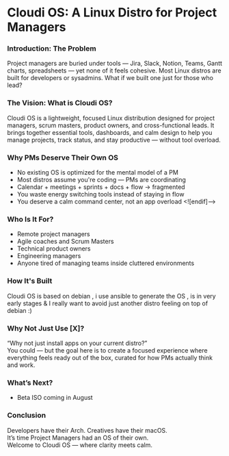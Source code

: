 # Cloudi OS: A Linux Distro for Project Managers

### Introduction: The Problem

Project managers are buried under tools — Jira, Slack, Notion, Teams, Gantt charts, spreadsheets — yet none of it feels cohesive. Most Linux distros are built for developers or sysadmins. What if we built one just for those who lead?

### The Vision: What is Cloudi OS?

Cloudi OS is a lightweight, focused Linux distribution designed for project managers, scrum masters, product owners, and cross-functional leads. It brings together essential tools, dashboards, and calm design to help you manage projects, track status, and stay productive — without tool overload.

### Why PMs Deserve Their Own OS

- No existing OS is optimized for the mental model of a PM  
- Most distros assume you're coding — PMs are coordinating  
- Calendar + meetings + sprints + docs + flow → fragmented  
- You waste energy switching tools instead of staying in flow  
- You deserve a calm command center, not an app overload
<![endif]-->

### Who Is It For?

- Remote project managers  
- Agile coaches and Scrum Masters  
- Technical product owners  
- Engineering managers  
- Anyone tired of managing teams inside cluttered environments

### How It's Built

Cloudi OS is based on debian , i use ansible to generate the OS , is in very early stages & I really want to avoid just another distro feeling on top of debian :) 

### Why Not Just Use [X]?

“Why not just install apps on your current distro?”  
You could — but the goal here is to create a focused experience where everything feels ready out of the box, curated for how PMs actually think and work.

### What’s Next?
- Beta ISO coming in August  
### Conclusion

Developers have their Arch. Creatives have their macOS.  
It’s time Project Managers had an OS of their own.  
Welcome to Cloudi OS — where clarity meets calm.
